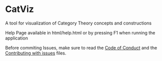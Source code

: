 # CatViz
A tool for visualization of Category Theory concepts and constructions

Help Page available in html/help.html or by pressing F1 when running the application

Before commiting Issues, make sure to read the [Code of Conduct](https://github.com/gmramella/CatViz/blob/master/CODE_OF_CONDUCT.md) and the [Contributing with issues](https://github.com/gmramella/CatViz/blob/master/CONTRIBUTING.md) files.
